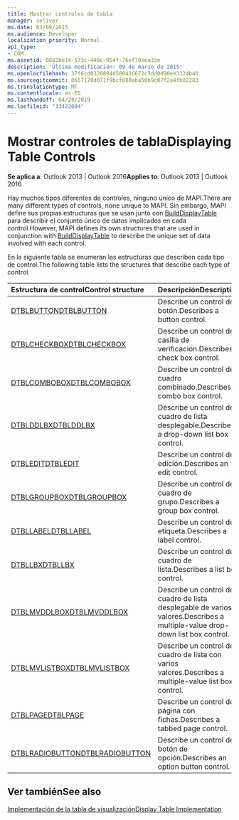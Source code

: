 ```yaml
---
title: Mostrar controles de tabla
manager: soliver
ms.date: 03/09/2015
ms.audience: Developer
localization_priority: Normal
api_type:
- COM
ms.assetid: 0882be14-573c-440c-954f-76ef70eea33e
description: 'Última modificación: 09 de marzo de 2015'
ms.openlocfilehash: 37f6cd0320894d500416672c3dd0d90ee3324b40
ms.sourcegitcommit: 8657170d071f9bcf680aba50b9c07f2a4fb82283
ms.translationtype: MT
ms.contentlocale: es-ES
ms.lasthandoff: 04/28/2019
ms.locfileid: "33422694"
---
```

# <a name="displaying-table-controls"></a><span data-ttu-id="a30ff-103">Mostrar controles de tabla</span><span class="sxs-lookup"><span data-stu-id="a30ff-103">Displaying Table Controls</span></span>

  
  
<span data-ttu-id="a30ff-104">**Se aplica a**: Outlook 2013 | Outlook 2016</span><span class="sxs-lookup"><span data-stu-id="a30ff-104">**Applies to**: Outlook 2013 | Outlook 2016</span></span> 
  
<span data-ttu-id="a30ff-105">Hay muchos tipos diferentes de controles, ninguno único de MAPI.</span><span class="sxs-lookup"><span data-stu-id="a30ff-105">There are many different types of controls, none unique to MAPI.</span></span> <span data-ttu-id="a30ff-106">Sin embargo, MAPI define sus propias estructuras que se usan junto con [BuildDisplayTable](builddisplaytable.md) para describir el conjunto único de datos implicados en cada control.</span><span class="sxs-lookup"><span data-stu-id="a30ff-106">However, MAPI defines its own structures that are used in conjunction with [BuildDisplayTable](builddisplaytable.md) to describe the unique set of data involved with each control.</span></span> 
  
<span data-ttu-id="a30ff-107">En la siguiente tabla se enumeran las estructuras que describen cada tipo de control.</span><span class="sxs-lookup"><span data-stu-id="a30ff-107">The following table lists the structures that describe each type of control.</span></span> 
  
|<span data-ttu-id="a30ff-108">**Estructura de control**</span><span class="sxs-lookup"><span data-stu-id="a30ff-108">**Control structure**</span></span>|<span data-ttu-id="a30ff-109">**Descripción**</span><span class="sxs-lookup"><span data-stu-id="a30ff-109">**Description**</span></span>|
|:-----|:-----|
|[<span data-ttu-id="a30ff-110">DTBLBUTTON</span><span class="sxs-lookup"><span data-stu-id="a30ff-110">DTBLBUTTON</span></span>](dtblbutton.md) <br/> |<span data-ttu-id="a30ff-111">Describe un control de botón.</span><span class="sxs-lookup"><span data-stu-id="a30ff-111">Describes a button control.</span></span>  <br/> |
|[<span data-ttu-id="a30ff-112">DTBLCHECKBOX</span><span class="sxs-lookup"><span data-stu-id="a30ff-112">DTBLCHECKBOX</span></span>](dtblcheckbox.md) <br/> |<span data-ttu-id="a30ff-113">Describe un control de casilla de verificación.</span><span class="sxs-lookup"><span data-stu-id="a30ff-113">Describes a check box control.</span></span>  <br/> |
|[<span data-ttu-id="a30ff-114">DTBLCOMBOBOX</span><span class="sxs-lookup"><span data-stu-id="a30ff-114">DTBLCOMBOBOX</span></span>](dtblcombobox.md) <br/> |<span data-ttu-id="a30ff-115">Describe un control de cuadro combinado.</span><span class="sxs-lookup"><span data-stu-id="a30ff-115">Describes a combo box control.</span></span>  <br/> |
|[<span data-ttu-id="a30ff-116">DTBLDDLBX</span><span class="sxs-lookup"><span data-stu-id="a30ff-116">DTBLDDLBX</span></span>](dtblddlbx.md) <br/> |<span data-ttu-id="a30ff-117">Describe un control de cuadro de lista desplegable.</span><span class="sxs-lookup"><span data-stu-id="a30ff-117">Describes a drop-down list box control.</span></span>  <br/> |
|[<span data-ttu-id="a30ff-118">DTBLEDIT</span><span class="sxs-lookup"><span data-stu-id="a30ff-118">DTBLEDIT</span></span>](dtbledit.md) <br/> |<span data-ttu-id="a30ff-119">Describe un control de edición.</span><span class="sxs-lookup"><span data-stu-id="a30ff-119">Describes an edit control.</span></span>  <br/> |
|[<span data-ttu-id="a30ff-120">DTBLGROUPBOX</span><span class="sxs-lookup"><span data-stu-id="a30ff-120">DTBLGROUPBOX</span></span>](dtblgroupbox.md) <br/> |<span data-ttu-id="a30ff-121">Describe un control de cuadro de grupo.</span><span class="sxs-lookup"><span data-stu-id="a30ff-121">Describes a group box control.</span></span>  <br/> |
|[<span data-ttu-id="a30ff-122">DTBLLABEL</span><span class="sxs-lookup"><span data-stu-id="a30ff-122">DTBLLABEL</span></span>](dtbllabel.md) <br/> |<span data-ttu-id="a30ff-123">Describe un control de etiqueta.</span><span class="sxs-lookup"><span data-stu-id="a30ff-123">Describes a label control.</span></span>  <br/> |
|[<span data-ttu-id="a30ff-124">DTBLLBX</span><span class="sxs-lookup"><span data-stu-id="a30ff-124">DTBLLBX</span></span>](dtbllbx.md) <br/> |<span data-ttu-id="a30ff-125">Describe un control de cuadro de lista.</span><span class="sxs-lookup"><span data-stu-id="a30ff-125">Describes a list box control.</span></span>  <br/> |
|[<span data-ttu-id="a30ff-126">DTBLMVDDLBOX</span><span class="sxs-lookup"><span data-stu-id="a30ff-126">DTBLMVDDLBOX</span></span>](dtblmvddlbox.md) <br/> |<span data-ttu-id="a30ff-127">Describe un control de cuadro de lista desplegable de varios valores.</span><span class="sxs-lookup"><span data-stu-id="a30ff-127">Describes a multiple-value drop-down list box control.</span></span>  <br/> |
|[<span data-ttu-id="a30ff-128">DTBLMVLISTBOX</span><span class="sxs-lookup"><span data-stu-id="a30ff-128">DTBLMVLISTBOX</span></span>](dtblmvlistbox.md) <br/> |<span data-ttu-id="a30ff-129">Describe un control de cuadro de lista con varios valores.</span><span class="sxs-lookup"><span data-stu-id="a30ff-129">Describes a multiple-value list box control.</span></span>  <br/> |
|[<span data-ttu-id="a30ff-130">DTBLPAGE</span><span class="sxs-lookup"><span data-stu-id="a30ff-130">DTBLPAGE</span></span>](dtblpage.md) <br/> |<span data-ttu-id="a30ff-131">Describe un control de página con fichas.</span><span class="sxs-lookup"><span data-stu-id="a30ff-131">Describes a tabbed page control.</span></span>  <br/> |
|[<span data-ttu-id="a30ff-132">DTBLRADIOBUTTON</span><span class="sxs-lookup"><span data-stu-id="a30ff-132">DTBLRADIOBUTTON</span></span>](dtblradiobutton.md) <br/> |<span data-ttu-id="a30ff-133">Describe un control de botón de opción.</span><span class="sxs-lookup"><span data-stu-id="a30ff-133">Describes an option button control.</span></span>  <br/> |
   
## <a name="see-also"></a><span data-ttu-id="a30ff-134">Ver también</span><span class="sxs-lookup"><span data-stu-id="a30ff-134">See also</span></span>



[<span data-ttu-id="a30ff-135">Implementación de la tabla de visualización</span><span class="sxs-lookup"><span data-stu-id="a30ff-135">Display Table Implementation</span></span>](display-table-implementation.md)


